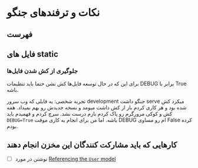 # نکات و ترفندهای جنگو
## فهرست

## فایل های static

### جلوگیری از کش شدن فایل‌ها

برای این که در حال توسعه فایل‌ها کش نشن حتما باید تنظیمات DEBUG برابر با True باشه.

تجربه شخصی: یه فایلی که وب سرور development جنگو داشت serve میکرد کش شده بود و هر کاری کردم باز از کش داشت میومد و نسخه جدیدش رو بهم نمیداد. همه کش و کوکی مرورگرم رو پاک کردم بازم درست نشد. سرچ کردم و فهمیدم باید `DEBUG=True` باشه. اما من برای انجام یه کاری موقت DEBUG ام رو مساوی False کرده بودم.



## کارهایی که باید مشارکت کنندگان این مخزن انجام دهند

- [ ] نوشتن در مورد [Referencing the `User` model](https://docs.djangoproject.com/en/5.2/topics/auth/customizing/#referencing-the-user-model)
